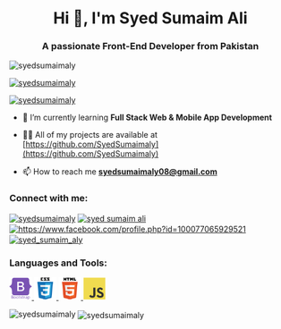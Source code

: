 <h1 align="center">Hi 👋, I'm Syed Sumaim Ali</h1>
<h3 align="center">A passionate Front-End Developer from Pakistan</h3>

<p align="left"> <img src="https://komarev.com/ghpvc/?username=syedsumaimaly&label=Profile%20views&color=0e75b6&style=flat" alt="syedsumaimaly" /> </p>

<p align="left"> <a href="https://github.com/ryo-ma/github-profile-trophy"><img src="https://github-profile-trophy.vercel.app/?username=syedsumaimaly" alt="syedsumaimaly" /></a> </p>

<p align="left"> <a href="https://twitter.com/syedsumaimaly" target="blank"><img src="https://img.shields.io/twitter/follow/syedsumaimaly?logo=twitter&style=for-the-badge" alt="syedsumaimaly" /></a> </p>

- 🌱 I’m currently learning **Full Stack Web & Mobile App Development**

- 👨‍💻 All of my projects are available at [https://github.com/SyedSumaimaly](https://github.com/SyedSumaimaly)

- 📫 How to reach me **syedsumaimaly08@gmail.com**

<h3 align="left">Connect with me:</h3>
<p align="left">
<a href="https://twitter.com/syedsumaimaly" target="blank"><img align="center" src="https://raw.githubusercontent.com/rahuldkjain/github-profile-readme-generator/master/src/images/icons/Social/twitter.svg" alt="syedsumaimaly" height="30" width="40" /></a>
<a href="https://linkedin.com/in/syed sumaim ali" target="blank"><img align="center" src="https://raw.githubusercontent.com/rahuldkjain/github-profile-readme-generator/master/src/images/icons/Social/linked-in-alt.svg" alt="syed sumaim ali" height="30" width="40" /></a>
<a href="https://fb.com/https://www.facebook.com/profile.php?id=100077065929521" target="blank"><img align="center" src="https://raw.githubusercontent.com/rahuldkjain/github-profile-readme-generator/master/src/images/icons/Social/facebook.svg" alt="https://www.facebook.com/profile.php?id=100077065929521" height="30" width="40" /></a>
<a href="https://instagram.com/syed_sumaim_aly" target="blank"><img align="center" src="https://raw.githubusercontent.com/rahuldkjain/github-profile-readme-generator/master/src/images/icons/Social/instagram.svg" alt="syed_sumaim_aly" height="30" width="40" /></a>
</p>

<h3 align="left">Languages and Tools:</h3>
<p align="left"> <a href="https://getbootstrap.com" target="_blank" rel="noreferrer"> <img src="https://raw.githubusercontent.com/devicons/devicon/master/icons/bootstrap/bootstrap-plain-wordmark.svg" alt="bootstrap" width="40" height="40"/> </a> <a href="https://www.w3schools.com/css/" target="_blank" rel="noreferrer"> <img src="https://raw.githubusercontent.com/devicons/devicon/master/icons/css3/css3-original-wordmark.svg" alt="css3" width="40" height="40"/> </a> <a href="https://www.w3.org/html/" target="_blank" rel="noreferrer"> <img src="https://raw.githubusercontent.com/devicons/devicon/master/icons/html5/html5-original-wordmark.svg" alt="html5" width="40" height="40"/> </a> <a href="https://developer.mozilla.org/en-US/docs/Web/JavaScript" target="_blank" rel="noreferrer"> <img src="https://raw.githubusercontent.com/devicons/devicon/master/icons/javascript/javascript-original.svg" alt="javascript" width="40" height="40"/> </a> </p>

<p><img align="left" src="https://github-readme-stats.vercel.app/api/top-langs?username=syedsumaimaly&show_icons=true&locale=en&layout=compact" alt="syedsumaimaly" /></p>

<p>&nbsp;<img align="center" src="https://github-readme-stats.vercel.app/api?username=syedsumaimaly&show_icons=true&locale=en" alt="syedsumaimaly" /></p>
